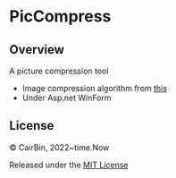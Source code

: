 # PicCompress

## Overview
A picture compression tool

* Image compression algorithm from [this](https://www.cnblogs.com/ZXdeveloper/p/6841878.html)
* Under Asp.net WinForm

## License
© CairBin, 2022~time.Now

Released under the [MIT License](https://github.com/go-gorm/gorm/blob/master/License)